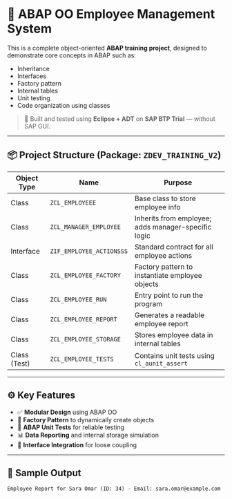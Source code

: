 # 💼 ABAP OO Employee Management System

This is a complete object-oriented **ABAP training project**, designed to demonstrate core concepts in ABAP such as:

- Inheritance
- Interfaces
- Factory pattern
- Internal tables
- Unit testing
- Code organization using classes

> 🧠 Built and tested using **Eclipse + ADT** on **SAP BTP Trial** — without SAP GUI.

---

## 📦 Project Structure (Package: `ZDEV_TRAINING_V2`)

| Object Type       | Name                    | Purpose                                               |
|-------------------|-------------------------|--------------------------------------------------------|
| Class             | `ZCL_EMPLOYEEE`         | Base class to store employee info                     |
| Class             | `ZCL_MANAGER_EMPLOYEE`  | Inherits from employee; adds manager-specific logic   |
| Interface         | `ZIF_EMPLOYEE_ACTIONSSS`| Standard contract for all employee actions            |
| Class             | `ZCL_EMPLOYEE_FACTORY`  | Factory pattern to instantiate employee objects       |
| Class             | `ZCL_EMPLOYEE_RUN`      | Entry point to run the program                        |
| Class             | `ZCL_EMPLOYEE_REPORT`   | Generates a readable employee report                  |
| Class             | `ZCL_EMPLOYEE_STORAGE`  | Stores employee data in internal tables               |
| Class (Test)      | `ZCL_EMPLOYEE_TESTS`    | Contains unit tests using `cl_aunit_assert`           |

---

## ⚙️ Key Features

- ✅ **Modular Design** using ABAP OO
- 🧱 **Factory Pattern** to dynamically create objects
- 🧪 **ABAP Unit Tests** for reliable testing
- 📊 **Data Reporting** and internal storage simulation
- 🧩 **Interface Integration** for loose coupling

---

## 📸 Sample Output

```txt
Employee Report for Sara Omar (ID: 34) - Email: sara.omar@example.com
